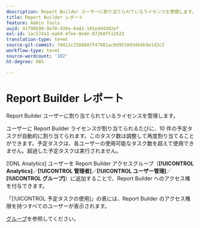 ```yaml
---
description: Report Builder ユーザーに割り当てられているライセンスを管理します。
title: Report Builder レポート
feature: Admin Tools
uuid: 41f98b99-9a78-430a-8a42-101eddd3d2ef
exl-id: 1ac574a1-ea64-4fee-8ede-87260f512623
translation-type: tm+mt
source-git-commit: 78412c2588b07f47981ac0d953893db6b9e1d3c2
workflow-type: tm+mt
source-wordcount: '102'
ht-degree: 98%

---
```


# Report Builder レポート

Report Builder ユーザーに割り当てられているライセンスを管理します。

ユーザーに Report Builder ライセンスが割り当てられるたびに、10 件の予定タスクが自動的に割り当てられます。このタスク数は調整して再度割り当てることができます。予定タスクは、各ユーザーの使用可能なタスク数を超えて使用できません。超過した予定タスクは実行されません。

[!DNL Analytics] ユーザーを Report Builder アクセスグループ（**[!UICONTROL Analytics]**／**[!UICONTROL 管理者]**／**[!UICONTROL ユーザー管理]**／**[!UICONTROL グループ]**）に追加することで、Report Builder へのアクセス権を付与できます。

「[!UICONTROL 予定タスクの使用]」の表には、Report Builder のアクセス権限を持つすべてのユーザーが表示されます。

[グループ](/help/admin/user-management2/c-user-groups/groups.md)を参照してください。
